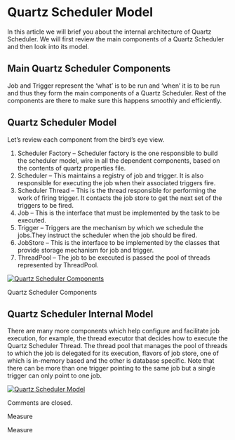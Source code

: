 # Quartz Scheduler Model


In this article we will brief you about the internal architecture of Quartz Scheduler. We will first review the main components of a Quartz Scheduler and then look into its model.

## Main Quartz Scheduler Components

Job and Trigger represent the ‘what’ is to be run and ‘when’ it is to be run and thus they form the main components of a Quartz Scheduler. Rest of the components are there to make sure this happens smoothly and efficiently.

## Quartz Scheduler Model

Let’s review each component from the bird’s eye view.

1.  Scheduler Factory – Scheduler factory is the one responsible to build the scheduler model, wire in all the dependent components, based on the contents of quartz properties file.
2.  Scheduler – This maintains a registry of job and trigger. It is also responsible for executing the job when their associated triggers fire.
3.  Scheduler Thread – This is the thread responsible for performing the work of firing trigger. It contacts the job store to get the next set of the triggers to be fired.
4.  Job – This is the interface that must be implemented by the task to be executed.
5.  Trigger – Triggers are the mechanism by which we schedule the jobs.They instruct the scheduler when the job should be fired.
6.  JobStore – This is the interface to be implemented by the classes that provide storage mechanism for job and trigger.
7.  ThreadPool – The job to be executed is passed the pool of threads represented by ThreadPool.

 [![Quartz Scheduler Components](http://www.javarticles.com/wp-content/uploads/2016/03/MainComponents-702x336.png)](http://www.javarticles.com/wp-content/uploads/2016/03/MainComponents.png) 

Quartz Scheduler Components

## Quartz Scheduler Internal Model

There are many more components which help configure and facilitate job execution, for example, the thread executor that decides how to execute the Quartz Scheduler Thread. The thread pool that manages the pool of threads to which the job is delegated for its execution, flavors of job store, one of which is in-memory based and the other is database specific.
Note that there can be more than one trigger pointing to the same job but a single trigger can only point to one job.

[](http://www.javarticles.com/wp-content/uploads/2016/03/QuartzSchedulerModel.png)

[![Quartz Scheduler Model](http://www.javarticles.com/wp-content/uploads/2016/03/QuartzSchedulerModel-768x438.png)](http://www.javarticles.com/wp-content/uploads/2016/03/QuartzSchedulerModel.png)

Comments are closed.

Measure

Measure